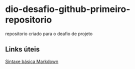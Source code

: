 # dio-desafio-github-primeiro-repositorio
repositorio criado para o deafio de projeto

## Links úteis
[Sintaxe básica Markdown](https://www.markdownguide.org/getting-started/)
